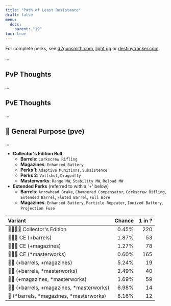 ```yaml
---
title: "Path of Least Resistance"
draft: false
menu:
  docs:
    parent: "19"
toc: true
---
```


For complete perks, see [d2gunsmith.com](https://d2gunsmith.com/w/2827764482), [light.gg](https://www.light.gg/db/items/2827764482) or [destinytracker.com](https://destinytracker.com/destiny-2/db/items/2827764482).

...

## PvP Thoughts

...

## PvE Thoughts

...

## 👾 General Purpose (pve)

...

* **Collector's Edition Roll**
  * **Barrels**: `Corkscrew Rifling`
  * **Magazines**: `Enhanced Battery`
  * **Perks 1**: `Adaptive Munitions`, `Subsistence`
  * **Perks 2**: `Voltshot`, `Dragonfly`
  * **Masterworks**: `Range MW`, `Stability MW`, `Reload MW`
* **Extended Perks** (referred to with a '+' below)
  * **Barrels**: `Arrowhead Brake`, `Chambered Compensator`, `Corkscrew Rifling`, `Extended Barrel`, `Fluted Barrel`, `Full Bore`
  * **Magazines**: `Enhanced Battery`, `Particle Repeater`, `Ionized Battery`, `Projection Fuse`

| Variant | Chance | 1 in ? |
|:-|-:|-:|
| 👾👾👾🌟 Collector's Edition | 0.45% | 220 |
| 👾👾👾 CE (+barrels) | 1.87% | 53 |
| 👾👾👾 CE (+magazines) | 1.27% | 78 |
| 👾👾👾 CE (*masterworks) | 0.60% | 165 |
| 👾👾 (+barrels, +magazines) | 5.24% | 19 |
| 👾👾 (+barrels, *masterworks) | 2.49% | 40 |
| 👾👾 (+magazines, *masterworks) | 1.69% | 59 |
| 👾👾 (+barrels, +magazines, *masterworks) | 6.98% | 14 |
| 👾 (*barrels, *magazines, *masterworks) | 8.16% | 12 |

